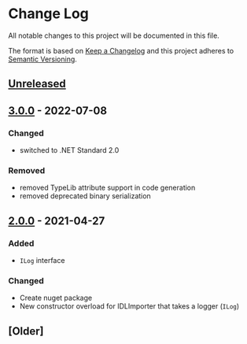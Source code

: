 # Change Log

All notable changes to this project will be documented in this file.

The format is based on [Keep a Changelog](http://keepachangelog.com/)
and this project adheres to [Semantic Versioning](http://semver.org/).

<!-- Available types of changes:
### Added
### Changed
### Fixed
### Deprecated
### Removed
### Security
-->

## [Unreleased]

## [3.0.0] - 2022-07-08

### Changed

- switched to .NET Standard 2.0

### Removed

- removed TypeLib attribute support in code generation
- removed deprecated binary serialization

## [2.0.0] - 2021-04-27

### Added

- `ILog` interface

### Changed

- Create nuget package
- New constructor overload for IDLImporter that takes a logger (`ILog`)

## [Older]

[Unreleased]: https://github.com/sillsdev/IdlImporter/compare/v3.0.0...master

[3.0.0]: https://github.com/sillsdev/IdlImporter/compare/v2.0.0...v3.0.0
[2.0.0]: https://github.com/sillsdev/IdlImporter/compare/fcf0091...v2.0.0
